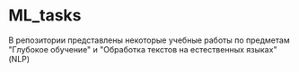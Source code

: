 # ML_tasks
В репозитории представлены некоторые учебные работы по предметам "Глубокое обучение" и "Обработка текстов на естественных языках"(NLP)
